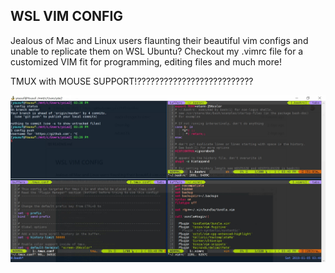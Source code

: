 WSL VIM CONFIG
-------------------------

Jealous of Mac and Linux users flaunting their beautiful vim configs and unable to replicate them on
WSL Ubuntu? Checkout my .vimrc file for a customized VIM fit for programming, editing files
and much more!



TMUX with MOUSE SUPPORT!??????????????????????????

![alt text](https://github.com/yzia2000/dotfiles/blob/master/WSL_m.jpg)

